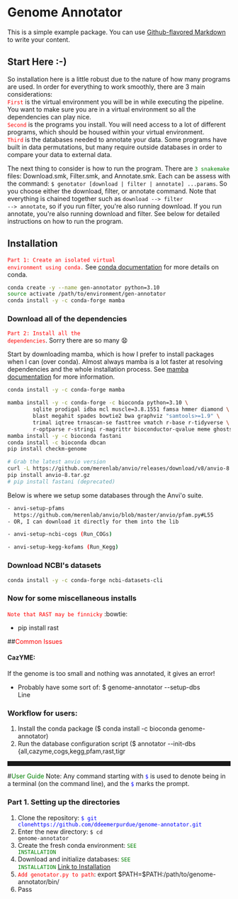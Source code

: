 # Genome Annotator

This is a simple example package. You can use
[Github-flavored Markdown](https://guides.github.com/features/mastering-markdown/)
to write your content.

## Start Here :-)

So installation here is a little robust due to the nature of how many programs are used. In order for everything to work smoothly, there are 3 main considerations:  
<code style="color : red">First</code> is the virtual environment you will be in while executing the pipeline. You want to make sure you are in a virtual environment so all the dependencies can play nice.  
<code style="color : red">Second</code> is the programs you install. You will need access to a lot of different programs, which should be housed within your virtual environment.  
<code style="color : red">Third</code> is the databases needed to annotate your data. Some programs have built in data permutations, but many require outside databases in order to compare your data to external data.

The next thing to consider is how to run the program. There are <code style="color : green">3 snakemake</code> files: Download.smk, Filter.smk, and Annotate.smk. Each can be assess with the command: <code>\$ genotator [download | filter | annotate] ...params</code>. So you choose either the download, filter, or annotate command. Note that everything is chained together such as <code>download --> filter --> annotate</code>, so if you run filter, you're also running download. If you run annotate, you're also running download and filter. See below for detailed instructions on how to run the program.

## Installation

<code style="color : red">Part 1: Create an isolated virtual environment using conda.</code> See [conda documentation](https://conda.io/projects/conda/en/latest/user-guide/install/index.html) for more details on conda.

```bash
conda create -y --name gen-annotator python=3.10
source activate /path/to/environment/gen-annotator
conda install -y -c conda-forge mamba
```

### Download all of the dependencies

<code style="color : red">Part 2: Install all the dependencies</code>. Sorry there are so many :anguished:

Start by downloading mamba, which is how I prefer to install packages when I can (over conda). Almost always mamba is a lot faster at resolving dependencies and the whole installation process. See [mamba documentation](https://github.com/mamba-org/mamba) for more information.

```bash
conda install -y -c conda-forge mamba

mamba install -y -c conda-forge -c bioconda python=3.10 \
        sqlite prodigal idba mcl muscle=3.8.1551 famsa hmmer diamond \
        blast megahit spades bowtie2 bwa graphviz "samtools>=1.9" \
        trimal iqtree trnascan-se fasttree vmatch r-base r-tidyverse \
        r-optparse r-stringi r-magrittr bioconductor-qvalue meme ghostscript
mamba install -y -c bioconda fastani
conda install -c bioconda dbcan
pip install checkm-genome

# Grab the latest anvio version
curl -L https://github.com/merenlab/anvio/releases/download/v8/anvio-8.tar.gz --output anvio-8.tar.gz
pip install anvio-8.tar.gz
# pip install fastani (deprecated)
```

Below is where we setup some databases through the Anvi'o suite.

```bash
- anvi-setup-pfams
  https://github.com/merenlab/anvio/blob/master/anvio/pfam.py#L55
- OR, I can download it directly for them into the lib

- anvi-setup-ncbi-cogs (Run_COGs)

- anvi-setup-kegg-kofams (Run_Kegg)
```

### Download NCBI's datasets

```bash
conda install -y -c conda-forge ncbi-datasets-cli
```

### Now for some miscellaneous installs

<code style="color : red">Note that RAST may be finnicky</code> :bowtie:

- pip install rast

##<span style="color:red">Common Issues</span>

#### CazYME:

If the genome is too small and nothing was annotated, it gives an error!

- Probably have some sort of:
  $ genome-annotator --setup-dbs  
  Line

### Workflow for users:

1. Install the conda package ($ conda install -c bioconda genome-annotator)
2. Run the database configuration script ($ annotator --init-dbs {all,cazyme,cogs,kegg,pfam,rast,tigr

<hr style="border:5px solid">

#<span style="color:green">User Guide</span>
Note: Any command starting with <code style="color : blue">\$</code> is used to denote being in a terminal (on the command line), and the <code style="color : blue">\$</code> marks the prompt.

### Part 1. Setting up the directories

1. Clone the repository: <code style="color : blue">$ git clonehttps://github.com/ddeemerpurdue/genome-annotator.git</code>
2. Enter the new directory: <code style="col`or : blue">$ cd genome-annotator</code>
3. Create the fresh conda environment: <code style="color : green">SEE INSTALLATION</code>
4. Download and initialize databases: <code style="color : green">SEE INSTALLATION</code> [Link to Installation](#installation)
5. <code style="color : red">Add genotator.py to path</code>: export \$PATH=\$PATH:/path/to/genome-annotator/bin/
6. Pass

